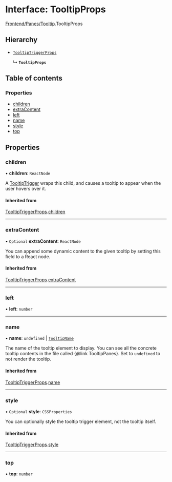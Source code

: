 # Interface: TooltipProps

[Frontend/Panes/Tooltip](../modules/Frontend_Panes_Tooltip.md).TooltipProps

## Hierarchy

- [`TooltipTriggerProps`](Frontend_Panes_Tooltip.TooltipTriggerProps.md)

  ↳ **`TooltipProps`**

## Table of contents

### Properties

- [children](Frontend_Panes_Tooltip.TooltipProps.md#children)
- [extraContent](Frontend_Panes_Tooltip.TooltipProps.md#extracontent)
- [left](Frontend_Panes_Tooltip.TooltipProps.md#left)
- [name](Frontend_Panes_Tooltip.TooltipProps.md#name)
- [style](Frontend_Panes_Tooltip.TooltipProps.md#style)
- [top](Frontend_Panes_Tooltip.TooltipProps.md#top)

## Properties

### children

• **children**: `ReactNode`

A [TooltipTrigger](../modules/Frontend_Panes_Tooltip.md#tooltiptrigger) wraps this child, and causes a tooltip to appear when the user hovers
over it.

#### Inherited from

[TooltipTriggerProps](Frontend_Panes_Tooltip.TooltipTriggerProps.md).[children](Frontend_Panes_Tooltip.TooltipTriggerProps.md#children)

---

### extraContent

• `Optional` **extraContent**: `ReactNode`

You can append some dynamic content to the given tooltip by setting this field to a React node.

#### Inherited from

[TooltipTriggerProps](Frontend_Panes_Tooltip.TooltipTriggerProps.md).[extraContent](Frontend_Panes_Tooltip.TooltipTriggerProps.md#extracontent)

---

### left

• **left**: `number`

---

### name

• **name**: `undefined` \| [`TooltipName`](../enums/Frontend_Game_WindowManager.TooltipName.md)

The name of the tooltip element to display. You can see all the concrete tooltip contents in
the file called {@link TooltipPanes}. Set to `undefined` to not render the tooltip.

#### Inherited from

[TooltipTriggerProps](Frontend_Panes_Tooltip.TooltipTriggerProps.md).[name](Frontend_Panes_Tooltip.TooltipTriggerProps.md#name)

---

### style

• `Optional` **style**: `CSSProperties`

You can optionally style the tooltip trigger element, not the tooltip itself.

#### Inherited from

[TooltipTriggerProps](Frontend_Panes_Tooltip.TooltipTriggerProps.md).[style](Frontend_Panes_Tooltip.TooltipTriggerProps.md#style)

---

### top

• **top**: `number`
